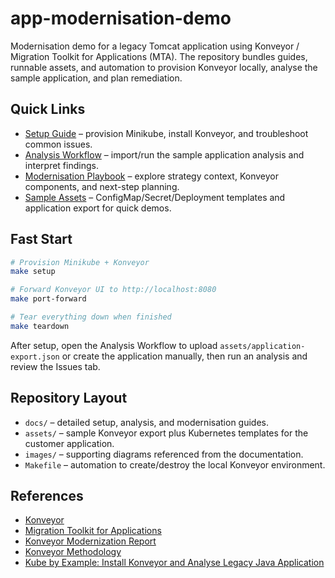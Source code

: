 # app-modernisation-demo

Modernisation demo for a legacy Tomcat application using Konveyor / Migration Toolkit for Applications (MTA). The repository bundles guides, runnable assets, and automation to provision Konveyor locally, analyse the sample application, and plan remediation.

## Quick Links

- [Setup Guide](docs/setup.md) – provision Minikube, install Konveyor, and troubleshoot common issues.
- [Analysis Workflow](docs/analysis-workflow.md) – import/run the sample application analysis and interpret findings.
- [Modernisation Playbook](docs/modernisation-playbook.md) – explore strategy context, Konveyor components, and next-step planning.
- [Sample Assets](docs/setup.md#sample-assets) – ConfigMap/Secret/Deployment templates and application export for quick demos.

## Fast Start

```bash
# Provision Minikube + Konveyor
make setup

# Forward Konveyor UI to http://localhost:8080
make port-forward

# Tear everything down when finished
make teardown
```

After setup, open the Analysis Workflow to upload `assets/application-export.json` or create the application manually, then run an analysis and review the Issues tab.

## Repository Layout

- `docs/` – detailed setup, analysis, and modernisation guides.
- `assets/` – sample Konveyor export plus Kubernetes templates for the customer application.
- `images/` – supporting diagrams referenced from the documentation.
- `Makefile` – automation to create/destroy the local Konveyor environment.

## References

- [Konveyor](https://konveyor.io/)
- [Migration Toolkit for Applications](https://developers.redhat.com/products/mta/overview)
- [Konveyor Modernization Report](https://konveyor.io/modernization-report/)
- [Konveyor Methodology](https://github.com/konveyor/methodology)
- [Kube by Example: Install Konveyor and Analyse Legacy Java Application](https://kubebyexample.com/learning-paths/migrating-kubernetes/install-konveyor-and-analyse-legacy-java-application)
